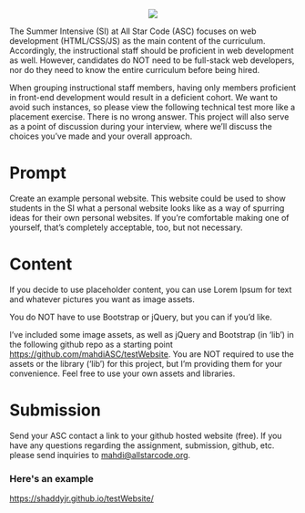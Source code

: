 <p align="center">
   <a href="http://allstarcode.org"><img src="http://www.allstarcode.org/wp-content/uploads/2016/06/ASClogo_598x99.jpg"></a>
</p>  

The Summer Intensive (SI) at All Star Code (ASC) focuses on web development (HTML/CSS/JS) as the main content of the curriculum. Accordingly, the instructional staff should be proficient in web development as well. However, candidates do NOT need to be full-stack web developers, nor do they need to know the entire curriculum before being hired.  

   When grouping instructional staff members, having only members proficient in front-end development would result in a deficient cohort. We want to avoid such instances, so please view the following technical test more like a placement exercise. There is no wrong answer. This project will also serve as a point of discussion during your interview, where we’ll discuss the choices you’ve made and your overall approach. 

# Prompt
   Create an example personal website. This website could be used to show students in the SI what a personal website looks like as a way of spurring ideas for their own personal websites. If you’re comfortable making one of yourself, that’s completely acceptable, too, but not necessary. 

# Content
   If you decide to use placeholder content, you can use Lorem Ipsum for text and whatever pictures you want as image assets.  

   You do NOT have to use Bootstrap or jQuery, but you can if you’d like.  

   I’ve included some image assets, as well as jQuery and Bootstrap (in ‘lib’) in the following github repo as a starting point https://github.com/mahdiASC/testWebsite. You are NOT required to use the assets or the library (‘lib’) for this project, but I’m providing them for your convenience. Feel free to use your own assets and libraries.

# Submission
   Send your ASC contact a link to your github hosted website (free). If you have any questions regarding the assignment, submission, github, etc. please send inquiries to mahdi@allstarcode.org.

### Here's an example
https://shaddyjr.github.io/testWebsite/
